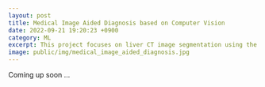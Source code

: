```yaml
---
layout: post
title: Medical Image Aided Diagnosis based on Computer Vision
date: 2022-09-21 19:20:23 +0900
category: ML
excerpt: This project focuses on liver CT image segmentation using the U-Net model for training and optimization, achieving accuracy over 89%.
image: public/img/medical_image_aided_diagnosis.jpg
---
```

Coming up soon ...

